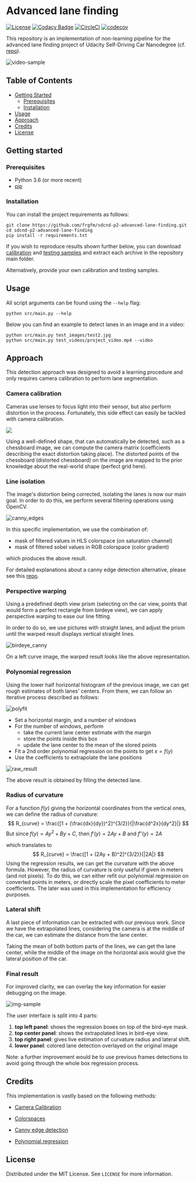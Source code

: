 # Advanced lane finding
[![License](https://img.shields.io/badge/License-MIT-brightgreen.svg)](LICENSE) [![Codacy Badge](https://api.codacy.com/project/badge/Grade/3bc1cc0064b247d3b24ee58d716d5f34)](https://www.codacy.com/manual/frgfm/sdcnd-p2-advanced-lane-finding?utm_source=github.com&amp;utm_medium=referral&amp;utm_content=frgfm/sdcnd-p2-advanced-lane-finding&amp;utm_campaign=Badge_Grade) [![CircleCI](https://circleci.com/gh/frgfm/sdcnd-p2-advanced-lane-finding.svg?style=shield)](https://circleci.com/gh/frgfm/sdcnd-p2-advanced-lane-finding) [![codecov](https://codecov.io/gh/frgfm/sdcnd-p2-advanced-lane-finding/branch/master/graph/badge.svg)](https://codecov.io/gh/frgfm/sdcnd-p2-advanced-lane-finding)

This repository is an implementation of non-learning pipeline for the advanced lane finding project of Udacity Self-Driving Car Nanodegree (cf. [repo](<https://github.com/udacity/CarND-Advanced-Lane-Lines>)).

![video-sample](static/images/video-sample.gif)



## Table of Contents

- [Getting Started](#getting-started)
  - [Prerequisites](#prerequisites)
  - [Installation](#installation)
- [Usage](#usage)
- [Approach](#Approach)
- [Credits](#credits)
- [License](#license)



## Getting started

### Prerequisites

- Python 3.6 (or more recent)
- [pip](https://pip.pypa.io/en/stable/)

### Installation

You can install the project requirements as follows:

```shell
git clone https://github.com/frgfm/sdcnd-p2-advanced-lane-finding.git
cd sdcnd-p2-advanced-lane-finding
pip install -r requirements.txt
```

If you wish to reproduce results shown further below, you can download [calibration](https://github.com/frgfm/sdcnd-p2-advanced-lane-finding/releases/download/v0.1.0/camera_cal.zip) and [testing samples](https://github.com/frgfm/sdcnd-p2-advanced-lane-finding/releases/download/v0.1.0/test_samples.zip) and extract each archive in the repository main folder.

Alternatively, provide your own calibration and testing samples.



## Usage

All script arguments can be found using the `--help` flag:

```shell
python src/main.py --help
```

Below you can find an example to detect lanes in an image and in a video:

```shell
python src/main.py test_images/test2.jpg
python src/main.py test_videos/project_video.mp4 --video
```



## Approach

This detection approach was designed to avoid a learning procedure and only requires camera calibration to perform lane segmentation.



### Camera calibration

Cameras use lenses to focus light into their sensor, but also perform distortion in the process. Fortunately, this side effect can easily be tackled with camera calibration.

![](https://video.udacity-data.com/topher/2016/December/5840ae19_screen-shot-2016-12-01-at-3.10.19-pm/screen-shot-2016-12-01-at-3.10.19-pm.png)

Using a well-defined shape, that can automatically be detected, such as a chessboard image, we can compute the camera matrix (coefficients describing the exact distortion taking place). The distorted points of the chessboard (distorted chessboard) on the image are mapped to the prior knowledge about the real-world shape (perfect grid here).



### Line isolation

The image's distortion being corrected, isolating the lanes is now our main goal. In order to do this, we perform several filtering operations using OpenCV.

![canny_edges](static/images/bin_mask.png)

In this specific implementation, we use the combination of:

- mask of filtered values in HLS colorspace (on saturation channel)
- mask of filtered sobel values in RGB colorspace (color gradient)

which produces the above result.

For detailed explanations about a canny edge detection alternative, please see this [repo](https://github.com/frgfm/sdcnd-p1-lane-detection).

### Perspective warping

Using a predefined depth view prism (selecting on the car view, points that would form a perfect rectangle from birdeye view), we can apply perspective warping to ease our line fitting.

In order to do so, we use pictures with straight lanes, and adjust the prism until the warped result displays vertical straight lines.

![birdeye_canny](static/images/birdeye_mask.png)

On a left curve image, the warped result looks like the above representation.



### Polynomial regression

Using the lower half horizontal histogram of the previous image, we can get rough estimates of both lanes' centers. From there, we can follow an iterative process described as follows:



![polyfit](https://video.udacity-data.com/topher/2018/June/5b2343e8_screen-shot-2017-01-28-at-11.49.20-am/screen-shot-2017-01-28-at-11.49.20-am.png)

- Set a horizontal margin, and a number of windows
- For the number of windows, perform
  - take the current lane center estimate with the margin
  - store the points inside this box
  - update the lane center to the mean of the stored points
- Fit a 2nd order polynomial regression on the points to get $x = f(y)$
- Use the coefficients to extrapolate the lane positions

![raw_result](static/images/raw_result.png)

The above result is obtained by filling the detected lane.



### Radius of curvature

For a function $f(y)$ giving the horizontal coordinates from the vertical ones, we can define the radius of curvature:
$$
R_{curve} = \frac{[1 + (\frac{dx}{dy})^2]^{3/2}}{|\frac{d^2x}{dy^2}|}
$$
But since $f(y) = Ay^2 + By + C$, then $f'(y) = 2Ay + B$ and $f''(y) = 2A$

which translates to
$$
R_{curve} = \frac{[1 + (2Ay + B)^2]^{3/2}}{|2A|}
$$
Using the regression results, we can get the curvature with the above formula. However, the radius of curvature is only useful if given in meters (and not pixels). To do this, we can either refit our polynomial regression on converted points in meters, or directly scale the pixel coefficients to meter coefficients. The later was used in this implementation for efficiency purposes.



### Lateral shift

A last piece of information can be extracted with our previous work. Since we have the extrapolated lines, considering the camera is at the middle of the car, we can estimate the distance from the lane center. 

Taking the mean of both bottom parts of the lines, we can get the lane center, while the middle of the image on the horizontal axis would give the lateral position of the car.



### Final result

For improved clarity, we can overlay the key information for easier debugging on the image.

![img-sample](static/images/img-sample.jpg)

The user interface is split into 4 parts:

1. **top left panel**: shows the regression boxes on top of the bird-eye mask.
2. **top center panel**: shows the extrapolated lines in bird-eye view.
3. **top right panel**: gives live estimation of curvature radius and lateral shift.
4. **lower panel**: colored lane detection overlayed on the original image



Note: a further improvement would be to use previous frames detections to avoid going through the whole box regression process.



## Credits

This implementation is vastly based on the following methods:

- [Camera Calibration](https://opencv-python-tutroals.readthedocs.io/en/latest/py_tutorials/py_calib3d/py_calibration/py_calibration.html)

- [Colorspaces](https://en.wikipedia.org/wiki/HSL_and_HSV)
- [Canny edge detection](https://opencv-python-tutroals.readthedocs.io/en/latest/py_tutorials/py_imgproc/py_canny/py_canny.html)
- [Polynomial regression](https://en.wikipedia.org/wiki/Polynomial_regression)



## License

Distributed under the MIT License. See `LICENSE` for more information.